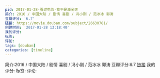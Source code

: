 ```yaml
---
pid: 2017-01-28-看过电影-我不是潘金莲
简介: 2016 / 中国大陆 / 剧情 喜剧 / 冯小刚 / 范冰冰 郭涛
豆瓣评分: '6.7'
链接: https://movie.douban.com/subject/26630781/
创建时间: '2017-01-28 13:18:40'
我的评分:
标签:
评论:
tags: [douban]
categories: [timeline]
---
```

简介:2016 / 中国大陆 / 剧情 喜剧 / 冯小刚 / 范冰冰 郭涛
豆瓣评分:6.7
[链接](https://movie.douban.com/subject/26630781/)
我的评分:
标签:
评论:
